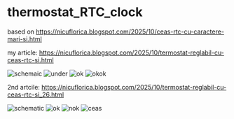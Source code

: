 # thermostat_RTC_clock
based on https://nicuflorica.blogspot.com/2025/10/ceas-rtc-cu-caractere-mari-si.html

my article: https://nicuflorica.blogspot.com/2025/10/termostat-reglabil-cu-ceas-rtc-si.html

![schemaic](https://blogger.googleusercontent.com/img/b/R29vZ2xl/AVvXsEj20oZXZxe2jMQL7utUvsV-P6-8RotMJAuixqfAkaaWes6Mx-gUUMYfZkMuSkqiUCvicMx1-yM_Ok8QQSD_CASvhQRAFK65UOyG-YYBmUxkXi2JSHD0Z3jd_2ypzh2S-lITE8m9wMuCYXPMcmG_esI3EYvKI2wWYGWyIDMaddKPilE1-uVk2mlVemhP9V_a/w400-h144/Thertmostat_RTC_clock_18B20_i2cLCD2004_encoder_sch.png)
![under](https://blogger.googleusercontent.com/img/b/R29vZ2xl/AVvXsEhk8gE-BsOIlxI3LbS_wG9HvLZg-HDGkG8Wg7QWP0PtA5knAbspjjk0BZuukQfoGbqADA3YEnY727Oow13ftOIFL_PJINOTJYMIgftfaVhPl_CoH-BWrOm3_3VbGrxBnJIh6v2wh1EJXpBl5XGj1Bo1qcPFiLgDW-dGVhVWvzhwBcdesCCzMQUV0pAOP9aR/w93-h200/termostat_04.heic)
![ok](https://blogger.googleusercontent.com/img/b/R29vZ2xl/AVvXsEj-wkP4QfOheNll216kRgygCQ9MI0LPDhR7SOHvW-VHkaqnrikHykwJb9ujsQbGw_L6MzP4NmrBSdF170xYqx82FIsPtCXkYEklOfewi7XMSrnU_E-QGhdft-MnXU6CZES6rbUzFZtA3Z8yJAuknVYgnXOsWuRFqi7bAmwaG-P-FWN3VEC1XWBfDVorR2OG/w93-h200/termostat_02.heic)
![okok](https://blogger.googleusercontent.com/img/b/R29vZ2xl/AVvXsEhFJWEPwKLBt5XTRZpLMSw56cwrICNMpUURLqNE3DbP4NLFpGejMWcezXLvKHDHd8CsgyMzIGyOAlwBgkFsRGFQeoM534sl3sdIU-ynJHs1trUJcILbSjWvBKs_luYieGbETtk2j_QHVTsU80zf66INsWXIeLcZnEssfm1jxj7cWNe1LKM_k5fTK_QU3_6b/w93-h200/termostat_05.heic)

2nd artcile: https://nicuflorica.blogspot.com/2025/10/termostat-reglabil-cu-ceas-rtc-si_26.html

![schematic](https://blogger.googleusercontent.com/img/b/R29vZ2xl/AVvXsEh-YOfIGA6pg3i2s3EoYGSTk5AgzKIz1kFMcNrDN8wGI5RmrCNkPCE9FE4Qyh6QqroH4u-S6NL4btwD7S0X5kbmYzsqEyYtLsl4NRgHBI3bdsrj2Fz-HfZd-4KMVpEXFsXV8toKM9qSNnpG3Gd09djM7-26vw8iOjtWjwzV9y0_JuDgYSZnBaTYOBfvbmiz/s320/Thermostat_RTC_clock_SHT31_i2cLCD2004_encoder_sch.png)
![ok](https://blogger.googleusercontent.com/img/b/R29vZ2xl/AVvXsEj3Uy8D6MnMZqpGPF3QKDAQUPzLfOMBJyoHuiAadS2IQQf6aDtqcY5ykIBxsHuCD66nr-eWOUn2jvYfluqv-rQczH5qC6vi3T9lYnG5xA8zdD6rDXmmwd7B_QNW1N9C1fNlpSBaXsAngsa_XO16ssj7mYYD4vIt3HuEGLrEMUZ7Ehde8X4002w4i6lNPxbC/w93-h200/termometru1.heic)
![nok](https://blogger.googleusercontent.com/img/b/R29vZ2xl/AVvXsEjKoemlwwqyve-_6ZFzz2U9gMQD2ySDkENBPcmECWSa8j2kdPDyWB1CeWeMNGuKOWXxf3Kr9NUfkzZQAwmV_5ISyZj1RANeNswIx1vgCZLYcheXVer77WsuZLBczm01t6uZWV1vccSpK_BUr9WW9BJF3pef2HKmDJLbu8o9qnenUSq2EJfcGizcK6m8b-_3/w93-h200/termometru2.heic)
![ceas](https://blogger.googleusercontent.com/img/b/R29vZ2xl/AVvXsEiBMySXxmCuaGtwL8e1DIaVRsDQaVfHEt9Zh39vBDPhhNscQD9HC__IeLQi0nCUWEMtxKggt-ZEcMy4Z0oGGx9RF7hY_veK9iCfEY351I8fzQIfhm0J9dRyuk2aBD1MKCy3F0w3UM_iPop5sJhgu8oYkBP2Y7SD8onW3_r8DB0xOwb7jaM16H52fLY1GzZg/w93-h200/ceas.heic)
